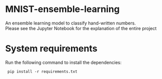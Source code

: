 # MNIST-ensemble-learning
 An ensemble learning model to classify hand-written numbers.<br />
 Please see the Jupyter Notebook for the explanation of the entire project

# System requirements
 Run the following command to install the dependencies:
```console
 pip install -r requirements.txt
```

